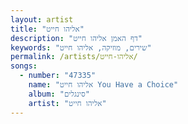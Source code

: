 ```yaml
---
layout: artist
title: "אליהו חייט"
description: "דף האמן אליהו חייט"
keywords: "שירים, מוזיקה, אליהו חייט"
permalink: /artists/אליהו-חייט/
songs:
  - number: "47335"
    name: "אליהו חייט You Have a Choice"
    album: "סינגלים"
    artist: "אליהו חייט"
---
```

